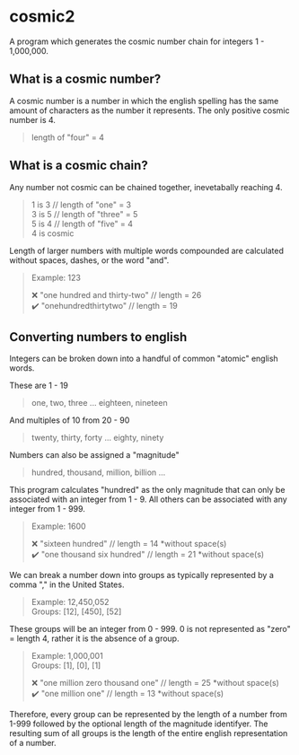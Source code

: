 # cosmic2

A program which generates the cosmic number chain for integers 1 - 1,000,000.  


## What is a cosmic number?

A cosmic number is a number in which the english spelling has the same amount of characters as the number it represents. The only positive cosmic number is 4.

> length of "four" = 4
  
  
## What is a cosmic chain?

Any number not cosmic can be chained together, inevetabally reaching 4.

> 1 is 3 // length of "one" = 3  
> 3 is 5 // length of "three" = 5  
> 5 is 4 // length of "five" = 4  
> 4 is cosmic

Length of larger numbers with multiple words compounded are calculated without spaces, dashes, or the word "and".

> Example: 123
>
> :x: "one hundred and thirty-two" // length = 26  
> :heavy_check_mark: "onehundredthirtytwo"  // length = 19
  
  
## Converting numbers to english

Integers can be broken down into a handful of common "atomic" english words.

These are 1 - 19

> one, two, three ... eighteen, nineteen

And multiples of 10 from 20 - 90

> twenty, thirty, forty ... eighty, ninety

Numbers can also be assigned a "magnitude"

> hundred, thousand, million, billion ...

This program calculates "hundred" as the only magnitude that can only be associated with an integer from 1 - 9. All others can be associated with any integer from 1 - 999.

> Example: 1600
>
> :x: "sixteen hundred" // length = 14 *without space(s)  
> :heavy_check_mark: "one thousand six hundred"  // length = 21 *without space(s)  

We can break a number down into groups as typically represented by a comma "," in the United States. 

> Example: 12,450,052  
> Groups: [12], [450], [52]

These groups will be an integer from 0 - 999. 0 is not represented as "zero" = length 4, rather it is the absence of a group.

> Example: 1,000,001  
> Groups: [1], [0], [1]
>
> :x: "one million zero thousand one" // length = 25 *without space(s)  
> :heavy_check_mark: "one million one" // length = 13 *without space(s)

Therefore, every group can be represented by the length of a number from 1-999 followed by the optional length of the magnitude identifyer. The resulting sum of all groups is the length of the entire english representation of a number.

